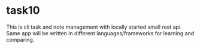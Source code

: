 # task10

This is cli task and note management with locally started small rest api.
Same app will be written in different languages/frameworks for learning and comparing.
